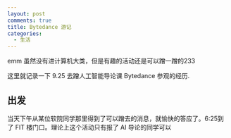 ```yaml
---
layout: post
comments: true
title: Bytedance 游记
categories:
  - 生活
---
```


emm 虽然没有进计算机大类，但是有趣的活动还是可以蹭一蹭的233&nbsp;&nbsp;

这里就记录一下 9.25 去蹭人工智能导论课 Bytedance 参观的经历.

## 出发

当天下午从某位软院同学那里得到了可以蹭去的消息，就愉快的答应了。6:25到了 FIT 楼门口。理论上这个活动只有报了 AI 导论的同学可以